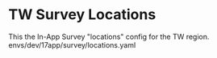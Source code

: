 # TW Survey Locations
This the In-App Survey "locations" config for the TW region.
envs/dev/17app/survey/locations.yaml

